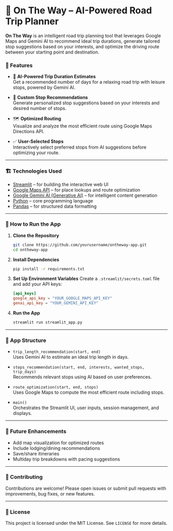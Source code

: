 # 🚗 On The Way – AI-Powered Road Trip Planner

**On The Way** is an intelligent road trip planning tool that leverages Google Maps and Gemini AI to recommend ideal trip durations, generate tailored stop suggestions based on your interests, and optimize the driving route between your starting point and destination.

### 🌟 Features

- 🔮 **AI-Powered Trip Duration Estimates**  
  Get a recommended number of days for a relaxing road trip with leisure stops, powered by Gemini AI.

- 📍 **Custom Stop Recommendations**  
  Generate personalized stop suggestions based on your interests and desired number of stops.

- 🗺️ **Optimized Routing**  
  Visualize and analyze the most efficient route using Google Maps Directions API.

- ✅ **User-Selected Stops**  
  Interactively select preferred stops from AI suggestions before optimizing your route.

---

### 🏗️ Technologies Used

- [Streamlit](https://streamlit.io/) – for building the interactive web UI  
- [Google Maps API](https://developers.google.com/maps/documentation) – for place lookups and route optimization  
- [Google Gemini AI (Generative AI)](https://ai.google.dev/) – for intelligent content generation  
- [Python](https://www.python.org/) – core programming language  
- [Pandas](https://pandas.pydata.org/) – for structured data formatting

---

### 🚀 How to Run the App

1. **Clone the Repository**
   ```bash
   git clone https://github.com/yourusername/ontheway-app.git
   cd ontheway-app
   ```

2. **Install Dependencies**
   ```bash
   pip install -r requirements.txt
   ```

3. **Set Up Environment Variables**
   Create a `.streamlit/secrets.toml` file and add your API keys:
   ```toml
   [api_keys]
   google_api_key = "YOUR_GOOGLE_MAPS_API_KEY"
   genai_api_key = "YOUR_GEMINI_API_KEY"
   ```

4. **Run the App**
   ```bash
   streamlit run streamlit_app.py
   ```

---

### 🔧 App Structure

- `trip_length_recommendation(start, end)`  
  Uses Gemini AI to estimate an ideal trip length in days.

- `stops_recommendation(start, end, interests, wanted_stops, trip_days)`  
  Recommends relevant stops using AI based on user preferences.

- `route_optimization(start, end, stops)`  
  Uses Google Maps to compute the most efficient route including stops.

- `main()`  
  Orchestrates the Streamlit UI, user inputs, session management, and displays.

---

### 📝 Future Enhancements

- Add map visualization for optimized routes  
- Include lodging/dining recommendations  
- Save/share itineraries  
- Multiday trip breakdowns with pacing suggestions

---

### 🤝 Contributing

Contributions are welcome! Please open issues or submit pull requests with improvements, bug fixes, or new features.

---

### 📄 License

This project is licensed under the MIT License. See `LICENSE` for more details.
